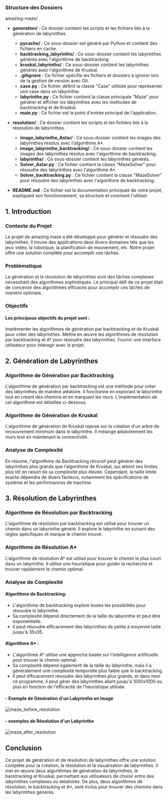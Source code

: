 
### Structure des Dossiers
 
amazing-maze/
- **generation/** : Ce dossier contient les scripts et les fichiers liés à la génération de labyrinthes.
  - **__pycache__/** : Ce sous-dossier est généré par Python et contient des fichiers en cache.
  - **backtracking_labyrinths/** : Ce sous-dossier contient les labyrinthes générés avec l'algorithme de backtracking.
  - **kruskal_labyrinths/** : Ce sous-dossier contient les labyrinthes générés avec l'algorithme de Kruskal.
  - **.gitignore** : Ce fichier spécifie les fichiers et dossiers à ignorer lors de la gestion de version avec Git.
  - **case.py** : Ce fichier définit la classe "Case" utilisée pour représenter une case dans un labyrinthe.
  - **labyrinthe.py** : Ce fichier contient la classe principale "Maze" pour générer et afficher les labyrinthes avec les methodes de backtracking et de Kruskal.
  - **main.py** : Ce fichier est le point d'entrée principal de l'application.

- **resolution/** : Ce dossier contient les scripts et les fichiers liés à la résolution de labyrinthes.
  - **image_labyrinthe_Astar/** : Ce sous-dossier contient les images des labyrinthes résolus avec l'algorithme A*.
  - **image_labyrinthe_backtracking/** : Ce sous-dossier contient les images des labyrinthes résolus avec l'algorithme de backtracking.
  - **labyrinths/** : Ce sous-dossier contient les labyrinthes générés.
  - **Solver_Astar.py** : Ce fichier contient la classe "MazeSolver" pour résoudre des labyrinthes avec l'algorithme A*.
  - **Solver_backtracking.py** : Ce fichier contient la classe "MazeSolver" pour résoudre des labyrinthes avec l'algorithme de backtracking.

- **README.md** : Ce fichier est la documentation principale de votre projet, expliquant son fonctionnement, sa structure et comment l'utiliser.
## 1. Introduction
### Contexte du Projet
Le projet de amazing maze a été développé pour générer et résoudre des labyrinthes. Il trouve des applications dans divers domaines tels que les jeux vidéo, la robotique, la planification de mouvement, etc. Notre projet offre une solution complète pour accomplir ces tâches.

### Problématique
La génération et la résolution de labyrinthes sont des tâches complexes nécessitant des algorithmes sophistiqués. Le principal défi de ce projet était de concevoir des algorithmes efficaces pour accomplir ces tâches de manière optimale.

### Objectifs
#### Les principaux objectifs du projet sont :

Implémenter les algorithmes de génération par backtracking et de Kruskal pour créer des labyrinthes.
Mettre en œuvre les algorithmes de résolution par backtracking et A* pour résoudre des labyrinthes.
Fournir une interface utilisateur pour interagir avec le projet.
## 2. Génération de Labyrinthes
### Algorithme de Génération par Backtracking
L'algorithme de génération par backtracking est une méthode pour créer des labyrinthes de manière aléatoire. Il fonctionne en explorant le labyrinthe tout en créant des chemins et en marquant les murs. L'implémentation de cet algorithme est détaillée ci-dessous.

### Algorithme de Génération de Kruskal
L'algorithme de génération de Kruskal repose sur la création d'un arbre de recouvrement minimum dans le labyrinthe. Il mélange aléatoirement les murs tout en maintenant la connectivité.

### Analyse de Complexité


En résumé, l'algorithme de Backtracking récursif peut générer des labyrinthes plus grands  que l'algorithme de Kruskal, qui atteint ses limites plus tôt en raison de sa complexité plus élevée. Cependant, la taille limite exacte dépendra de divers facteurs, notamment les spécifications de système et les performances de machine.


## 3. Résolution de Labyrinthes

### Algorithme de Résolution par Backtracking
L'algorithme de résolution par backtracking est utilisé pour trouver un chemin dans un labyrinthe généré. Il explore le labyrinthe en suivant des règles spécifiques et marque le chemin trouvé.
### Algorithme de Résolution A*
L'algorithme de résolution A* est utilisé pour trouver le chemin le plus court dans un labyrinthe. Il utilise une heuristique pour guider la recherche et trouver rapidement le chemin optimal.

### Analyse de Complexité

#### Algorithme de Backtracking:

- L'algorithme de backtracking explore toutes les possibilités pour résoudre le labyrinthe.
- Sa complexité dépend directement de la taille du labyrinthe et peut être exponentielle.
-  Il peut résoudre efficacement des labyrinthes de petite à moyenne taille jusqu'à 35x35.


#### Algorithme A* :

- L'algorithme A* utilise une approche basée sur l'intelligence artificielle pour trouver le chemin optimal.
- Sa complexité dépend également de la taille du labyrinthe, mais il a généralement une complexité temporelle plus faible que le backtracking.
- Il peut efficacement résoudre des labyrinthes plus grands, et dans mon ce programme, il peut gérer des labyrinthes allant jusqu'à 1000x1000 ou plus en fonction de l'efficacité de l'heuristique utilisée.


#### - Exemple de Génération d'un Labyrinthe en image

![maze_before_resolution](https://github.com/djameleddine-saim/amazing-maze/assets/115147662/fe0b8961-47db-44d2-81f0-7a6fb726c9cf)



#### - exemples de Résolution d'un Labyrinthe

![maze_after_resolution](https://github.com/djameleddine-saim/amazing-maze/assets/115147662/2c7d5816-1097-4960-974d-bf6d1780d5b1)


## Conclusion

Ce projet de génération et de résolution de labyrinthes offre une solution complète pour la création, la résolution et la visualisation de labyrinthes. Il met en œuvre deux algorithmes de génération de labyrinthes, le backtracking et Kruskal, permettant aux utilisateurs de choisir entre des labyrinthes complexes ou aléatoires. De plus, deux algorithmes de résolution, le backtracking et A*, sont inclus pour trouver des chemins dans les labyrinthes générés.
